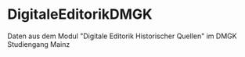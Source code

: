 # DigitaleEditorikDMGK
Daten aus dem Modul "Digitale Editorik Historischer Quellen" im DMGK Studiengang Mainz
